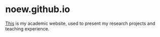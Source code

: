 # noew.github.io
[This](http://noew.github.io) is my academic website, used to present my research projects and teaching experience. 
